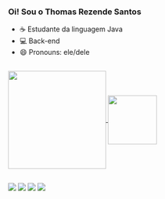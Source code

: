 ### Oi! Sou o Thomas Rezende Santos

- ☕ Estudante da linguagem Java 
- 💻 Back-end
- 😄 Pronouns: ele/dele

##

<a href="https://github.com/thomasrezende/github-readme-stats">
  <img height=200 align="center" src="https://github-readme-stats.vercel.app/api?username=thomasrezende&theme=gruvbox" />
</a>
<a href="https://github.com/thomasrezende/convoychat">
  <img height=100 align="center" src="https://github-readme-stats.vercel.app/api/top-langs?username=thomasrezende&layout=compact&langs_count=8&card_width=320&theme=gruvbox" />
</a>

##

<div> 
  <a href="https://instagram.com/thomasgngr" target="_blank"><img src="https://img.shields.io/badge/-Instagram-%23E4405F?style=for-the-badge&logo=instagram&logoColor=white" target="_blank"></a>
 <a href="https://discord.gg/wagxzStdcR" target="_blank"><img src="https://img.shields.io/badge/Discord-7289DA?style=for-the-badge&logo=discord&logoColor=white" target="_blank"></a> 
  <a href = "mailto:threzendesantos@gmail.com"><img src="https://img.shields.io/badge/-Gmail-%23333?style=for-the-badge&logo=gmail&logoColor=white" target="_blank"></a>
  <a href="https://www.linkedin.com/in/thomas-r-3b319b271" target="_blank"><img src="https://img.shields.io/badge/-LinkedIn-%230077B5?style=for-the-badge&logo=linkedin&logoColor=white" target="_blank"></a> 
  
</div>

